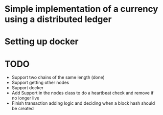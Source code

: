 # Simple implementation of a currency using a distributed ledger

# Setting up docker


# TODO
* Support two chains of the same length (done)
* Support getting other nodes
* Support docker
* Add Support in the nodes class to do a heartbeat check and remove if no longer live
* Finish transaction adding logic and deciding when a block hash should be created
